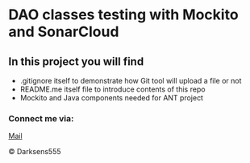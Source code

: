 # DAO classes testing with Mockito and SonarCloud

## In this project you will find

* .gitignore itself to demonstrate how Git tool will upload a file or not
* README.me itself file to introduce contents of this repo
* Mockito and Java components needed for ANT project

### Connect me via: 
[Mail](truongminhtuan0802@gmail.com)

© Darksens555
